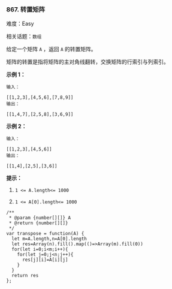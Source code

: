 ### 867. 转置矩阵

难度：Easy

相关话题：`数组`

给定一个矩阵 `A` ，返回 `A` 的转置矩阵。



矩阵的转置是指将矩阵的主对角线翻转，交换矩阵的行索引与列索引。







**示例 1：** 





```
输入：

[[1,2,3],[4,5,6],[7,8,9]]
输出：

[[1,4,7],[2,5,8],[3,6,9]]

```


**示例 2：** 





```
输入：

[[1,2,3],[4,5,6]]
输出：

[[1,4],[2,5],[3,6]]

```






**提示：** 




1.  `1 <= A.length<= 1000` 

2.  `1 <= A[0].length<= 1000` 






```
/**
 * @param {number[][]} A
 * @return {number[][]}
 */
var transpose = function(A) {
  let m=A.length,n=A[0].length
  let res=Array(n).fill().map(()=>Array(m).fill(0))
  for(let i=0;i<m;i++){
    for(let j=0;j<n;j++){
      res[j][i]=A[i][j]
    }
  }
  return res
};



```

